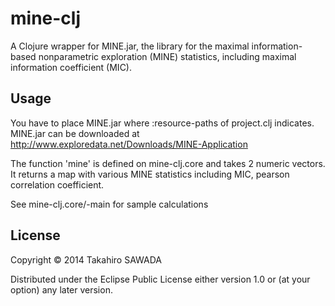 # mine-clj

A Clojure wrapper for MINE.jar, the library for the maximal information-based nonparametric exploration (MINE) statistics, including maximal information coefficient (MIC).

## Usage

You have to place MINE.jar where :resource-paths of project.clj indicates.
MINE.jar can be downloaded at http://www.exploredata.net/Downloads/MINE-Application

The function 'mine' is defined on mine-clj.core and takes 2 numeric vectors.
It returns a map with various MINE statistics including MIC, pearson correlation coefficient.

See mine-clj.core/-main for sample calculations

## License

Copyright © 2014 Takahiro SAWADA

Distributed under the Eclipse Public License either version 1.0 or (at
your option) any later version.
